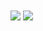 <!--- пог ---!>

<div class="img-wrap">
  <img align="center" src="https://github-readme-stats.vercel.app/api?username=LuK050&count_private=true&show_icons=true&theme=dark&text_color=ededed&hide_border=true&disable_animations=true&line_height=27&cache_seconds=7200&hide_title=true" />
  <img align="center" src="https://github-readme-stats.vercel.app/api/top-langs/?username=LuK050&count_private=true&langs_count=3&theme=dark&text_color=ededed&card_width=220&hide_border=true&hide_title=true&cache_seconds=7200" />
</div>
  

